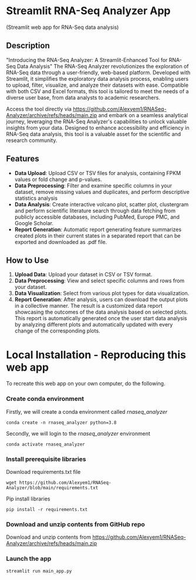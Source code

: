 # Streamlit RNA-Seq Analyzer App
(Streamlit web app for RNA-Seq data analysis)

## Description
"Introducing the RNA-Seq Analyzer: A Streamlit-Enhanced Tool for RNA-Seq Data Analysis"
The RNA-Seq Analyzer revolutionizes the exploration of RNA-Seq data through a user-friendly, web-based platform. Developed with Streamlit, it simplifies the exploratory data analysis process, enabling users to upload, filter, visualize, and analyze their datasets with ease. Compatible with both CSV and Excel formats, this tool is tailored to meet the needs of a diverse user base, from data analysts to academic researchers.

Access the tool directly via https://github.com/Alexyem1/RNASeq-Analyzer/archive/refs/heads/main.zip and embark on a seamless analytical journey, leveraging the RNA-Seq Analyzer's capabilities to unlock valuable insights from your data. Designed to enhance accessibility and efficiency in RNA-Seq data analysis, this tool is a valuable asset for the scientific and research community.

## Features

- **Data Upload**: Upload CSV or TSV files for analysis, containing FPKM values or fold change and p-values.
- **Data Preprocessing**: Filter and examine specific columns in your dataset, remove missing values and duplicates, and perform descriptive statistics analysis
- **Data Analysis**: Create interactive volcano plot, scatter plot, clustergram and perform scientific literature search through data fetching from publicly accessible databases, including PubMed, Europe PMC, and Google Scholar.
- **Report Generation**: Automatic report generating feature summarizes created plots in their current states in a separated report that can be exported and downloaded as .pdf file.

## How to Use

1. **Upload Data**: Upload your dataset in CSV or TSV format.
2. **Data Preprocessing**: View and select specific columns and rows from your dataset.
3. **Data Visualization**: Select from various plot types for data visualization.
4. **Report Generation**: After analysis, users can download the output plots in a collective manner. The result is a customized data report showcasing the outcomes of the data analysis based on selected plots. This report is automatically generated once the user start data analysis by analyzing different plots and automatically updated with every change of the corresponding plots.

# Local Installation - Reproducing this web app
To recreate this web app on your own computer, do the following.

### Create conda environment
Firstly, we will create a conda environment called *rnaseq_analyzer*
```
conda create -n rnaseq_analyzer python=3.8
```
Secondly, we will login to the *rnaseq_analyzer* environment
```
conda activate rnaseq_analyzer
```
### Install prerequisite libraries

Download requirements.txt file

```
wget https://github.com/Alexyem1/RNASeq-Analyzer/blob/main/requirements.txt

```

Pip install libraries
```
pip install -r requirements.txt
```

###  Download and unzip contents from GitHub repo

Download and unzip contents from https://github.com/Alexyem1/RNASeq-Analyzer/archive/refs/heads/main.zip

###  Launch the app

```
streamlit run main_app.py
```